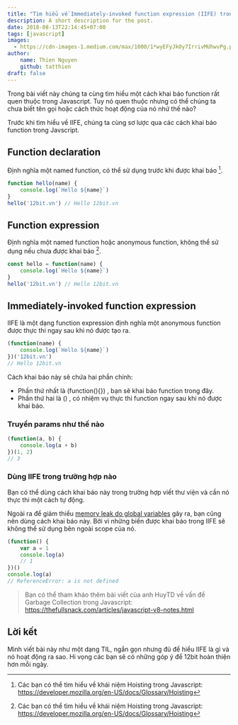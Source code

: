 ```yaml
---
title: "Tìm hiểu về Immediately-invoked function expression (IIFE) trong Javascript"
description: A short description for the post.
date: 2018-08-13T22:14:45+07:00
tags: [javascript]
images:
  - https://cdn-images-1.medium.com/max/1000/1*wyEFyJkOy7IrrivMUhwvPg.png
author:
    name: Thien Nguyen
    github: tatthien
draft: false
---
```


Trong bài viết này chúng ta cùng tìm hiểu một cách khai báo function rất quen thuộc trong Javascript. Tuy nó quen thuộc nhưng có thể chúng ta chưa biết tên gọi hoặc cách thức hoạt động của nó nhứ thế nào?

Trước khi tìm hiểu về IIFE, chúng ta cùng sơ lược qua các cách khai báo function trong Javscript.

## Function declaration

Định nghĩa một named function, có thể sử dụng trước khi được khai báo [^1].

```javascript
function hello(name) {
    console.log(`Hello ${name}`)
}
hello('12bit.vn') // Hello 12bit.vn
```

[^1]: Các bạn có thể tìm hiểu về khái niệm Hoisting trong Javascript: https://developer.mozilla.org/en-US/docs/Glossary/Hoisting

## Function expression

Định nghĩa một named function hoặc anonymous function, không thể sử dụng nếu chưa được khai báo [^1].

```javascript
const hello = function(name) {
    console.log(`Hello ${name}`)
}
hello('12bit.vn') // Hello 12bit.vn
```

## Immediately-invoked function expression

IIFE là một dạng function expression định nghĩa một anonymous function được thực thi ngay sau khi nó được tạo ra.

```javascript
(function(name) {
    console.log(`Hello ${name}`)
})('12bit.vn')
// Hello 12bit.vn
```
Cách khai báo này sẽ chứa hai phần chính:

- Phần thứ nhất là (function(){}) , bạn sẽ khai báo function trong đây.
- Phần thứ hai là () , có nhiệm vụ thực thi function ngay sau khi nó được khai báo.

### Truyền params như thế nào

```javascript
(function(a, b) {
    console.log(a + b)
})(1, 2)
// 3
```

### Dùng IIFE trong trường hợp nào

Bạn có thể dùng cách khai báo này trong trường hợp viết thư viện và cần nó thực thi một cách tự động.

Ngoài ra để giảm thiểu [memory leak do global variables](https://auth0.com/blog/four-types-of-leaks-in-your-javascript-code-and-how-to-get-rid-of-them/) gây ra, bạn cũng nên dùng cách khai báo này. Bởi vì những biến được khai báo trong IIFE sẽ không thể sử dụng bên ngoài scope của nó.

```javascript
(function() {
    var a = 1
    console.log(a)
    // 1
})()
console.log(a)
// ReferenceError: a is not defined
```

> Bạn có thể tham khảo thêm bài viết của anh HuyTD về vấn đề Garbage Collection trong Javascript: https://thefullsnack.com/articles/javascript-v8-notes.html

## Lời kết

Mình viết bài này như một dạng TIL, ngắn gọn nhưng đủ để hiểu IIFE là gì và nó hoạt động ra sao. Hi vọng các bạn sẽ có những góp ý để 12bit hoàn thiện hơn mỗi ngày.
